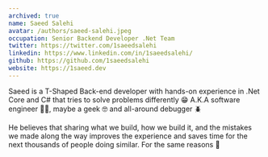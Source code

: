 ```yaml
---
archived: true
name: Saeed Salehi
avatar: /authors/saeed-salehi.jpeg
occupation: Senior Backend Developer .Net Team
twitter: https://twitter.com/1saeedsalehi
linkedin: https://www.linkedin.com/in/1saeedsalehi/
github: https://github.com/1saeedsalehi
website: https://1saeed.dev
---
```


Saeed is a T-Shaped Back-end developer with hands-on experience in .Net Core and C# that tries to solve problems differently 😁
A.K.A software engineer 🧑‍💻, maybe a geek 🤓 and all-around debugger 🪲

He believes that sharing what we build, how we build it, and the mistakes we made along the way improves the experience and saves time for the next thousands of people doing similar. For the same reasons 🤘
